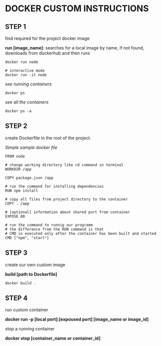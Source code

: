 # DOCKER CUSTOM INSTRUCTIONS

## STEP 1
find required for the project docker image

**run \[image_name\]**: searches for a local image by name, if not found, downloads from dockerhub and then runs
```
docker run node
 
# interactive mode
docker run -it node 
```

*see running containers*
```
docker ps
```

*see all the containers*
```
docker ps -a
```

## STEP 2
create Dockerfile in the root of the project.

*Simple sample docker file*
```
FROM node
 
# change working directory like cd command in terminal
WORKDIR /app 

COPY package.json /app

# run the command for installing dependencies
RUN npm install

# copy all files from project directory to the container
COPY . /app 
  
# [optional] information about shared port from container
EXPOSE 80
 
# run the command to runnig our programm
# the difference from the RUN command is that 
# CMD is executed only after the container has been built and started
CMD ["npm", "start"]
```
## STEP 3
create our own custom image

**build [path to Dockerfile]**
```
docker build .
```

## STEP 4

run custom container

**docker run -p [local port]:[expoused port]  [image_name or image_id]**

stop a running container

**docker stop [container_name or container_id]**



